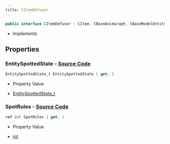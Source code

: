 ```yaml
---
title: CItemDefuser
---
```


```csharp
public interface CItemDefuser : CItem, CBaseAnimGraph, CBaseModelEntity, CBaseEntity, CEntityInstance, ISchemaClass<CEntityInstance>, ISchemaClass<CBaseEntity>, ISchemaClass<CBaseModelEntity>, ISchemaClass<CBaseAnimGraph>, ISchemaClass<CItem>, ISchemaClass<CItemDefuser>, ISchemaField, ISchemaClass, INativeHandle
```

- Implements

## Properties

### **EntitySpottedState** - [Source Code](https://github.com/swiftly-solution/swiftlys2/blob/main/managed/src/SwiftlyS2.Generated/Schemas/Interfaces/CItemDefuser.cs#L16)

```csharp
EntitySpottedState_t EntitySpottedState { get; }
```

- Property Value

- [EntitySpottedState_t](/docs/api/shared/schemadefinitions/entityspottedstate_t)

### **SpotRules** - [Source Code](https://github.com/swiftly-solution/swiftlys2/blob/main/managed/src/SwiftlyS2.Generated/Schemas/Interfaces/CItemDefuser.cs#L18)

```csharp
ref int SpotRules { get; }
```

- Property Value

- [int](https://learn.microsoft.com/dotnet/api/system.int32)

